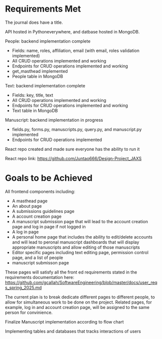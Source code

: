 # Requirements Met

The journal does have a title.

API hosted in Pythoneverywhere, and datbase hosted in MongoDB.

People: backend implementation complete
  - Fields: name, roles, affiliation, email (with email, roles validation implemented)
  - All CRUD operations implemented and working
  - Endpoints for CRUD operations implemented and working
  - get_masthead implemented
  - People table in MongoDB

Text: backend implementation complete
  - Fields: key, title, text
  - All CRUD operations implemented and working
  - Endpoints for CRUD operations implemented and working
  - Text table in MongoDB
    
Manuscript: backend implementation in progress
  - fields.py, forms.py, manuscripts.py, query.py, and manuscript.py implemented
  - Endpoints for CRUD operations implemented

React repo created and made sure everyone has the ability to run it

React repo link: https://github.com/Juntao666/Design-Project_JAXS

# Goals to be Achieved

All frontend components including:
- A masthead page
- An about page
- A submissions guidelines page
- A account creation page
- A manuscript submission page that will lead to the account creation page and log in page if not logged in
- A log in page
- A personal home page that includes the ability to edit/delete accounts and will lead to peronal manuscript dashboards that will display appropriate manuscripts and allow editing of those manuscripts
- Editor specific pages including text editing page, permission control page, and a list of people
- manuscript submisson page

These pages will satisfy all the front ed requirements stated in the requirements documentation here: https://github.com/gcallah/SoftwareEngineering/blob/master/docs/user_reqs_spring_2025.md

The current plan is to break dedicate different pages to different people, to allow for simultaneous work to be done on the project. Related pages, for example, log in and account creation page, will be assigned to the same person for convinience.

Finalize Manuscript implementation according to flow chart

Implementing tables and databases that tracks interactions of users
